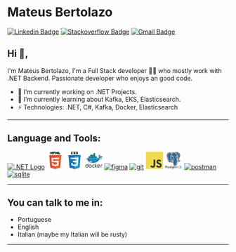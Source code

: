 # Mateus Bertolazo
[![Linkedin Badge](https://img.shields.io/badge/-mateus--bertolazo-blue?style=flat-square&logo=Linkedin&logoColor=white&link=https://www.linkedin.com/in/mateus-bertolazo/)](https://www.linkedin.com/in/mateus-bertolazo/)
[![Stackoverflow Badge](https://img.shields.io/badge/-Stackoverflow-4CA143?style=flat-square&logo=Stackoverflow&logoColor=white&link=https://stackoverflow.com/users/10564639/daniel-obara)](https://stackoverflow.com/users/11694821/m-bertolazo)
[![Gmail Badge](https://img.shields.io/badge/-mateusbertolazo1@gmail.com-c14438?style=flat-square&logo=Gmail&logoColor=white&link=mailto:mateusbertolazo1@gmail.com)](mailto:mateusbertolazo1@gmail.com)

## Hi 👋, 
I'm Mateus Bertolazo, I'm a Full Stack developer 👨‍💻 who mostly work with .NET Backend. Passionate developer who enjoys an good code.

- 🔭 I’m currently working on .NET Projects.
- 🌱 I’m currently learning about Kafka, EKS, Elasticsearch.
- ⚡ Technologies: .NET, C#, Kafka, Docker, Elasticsearch

<hr>

## Language and Tools:

<div align="left">
  <a href="https://dotnet.microsoft.com/en-us/apps/aspnet" target="_blank"> <img src="https://www.vectorlogo.zone/logos/dotnet/dotnet-icon.svg" alt=".NET Logo" width="40" height="40"></a>
  <a href="https://www.w3.org/html/" target="_blank"> <img src="https://raw.githubusercontent.com/devicons/devicon/master/icons/html5/html5-original-wordmark.svg" alt="html5" width="40" height="40"/></a>
  <a href="https://www.w3schools.com/css/" target="_blank"> <img src="https://raw.githubusercontent.com/devicons/devicon/master/icons/css3/css3-original-wordmark.svg" alt="css3" width="40" height="40"/></a>
  <a href="https://www.docker.com/" target="_blank"> <img src="https://raw.githubusercontent.com/devicons/devicon/master/icons/docker/docker-original-wordmark.svg" alt="docker" width="40" height="40"/></a>
  <a href="https://www.figma.com/" target="_blank"> <img src="https://www.vectorlogo.zone/logos/figma/figma-icon.svg" alt="figma" width="40" height="40"/></a>
  <a href="https://git-scm.com/" target="_blank"> <img src="https://www.vectorlogo.zone/logos/git-scm/git-scm-icon.svg" alt="git" width="40" height="40"/></a>
  <a href="https://developer.mozilla.org/en-US/docs/Web/JavaScript" target="_blank"> <img src="https://raw.githubusercontent.com/devicons/devicon/master/icons/javascript/javascript-original.svg" alt="javascript" width="40" height="40"/></a>
  <a href="https://www.postgresql.org" target="_blank"> <img src="https://raw.githubusercontent.com/devicons/devicon/master/icons/postgresql/postgresql-original-wordmark.svg" alt="postgresql" width="40" height="40"/></a>
  <a href="https://postman.com" target="_blank"> <img src="https://www.vectorlogo.zone/logos/getpostman/getpostman-icon.svg" alt="postman" width="40" height="40"/> </a>
  <a href="https://www.sqlite.org/" target="_blank"> <img src="https://www.vectorlogo.zone/logos/sqlite/sqlite-icon.svg" alt="sqlite" width="40" height="40"/></a>
</div>

<hr>

## You can talk to me in:

* Portuguese 
* English
* Italian (maybe my Italian will be rusty)

<hr>

